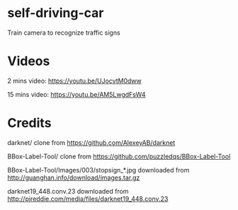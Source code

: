 # self-driving-car
Train camera to recognize traffic signs

# Videos
2 mins video: https://youtu.be/UJocvtM0dww

15 mins video: https://youtu.be/AM5LwgdFsW4


# Credits

darknet/ clone from https://github.com/AlexeyAB/darknet

BBox-Label-Tool/ clone from https://github.com/puzzledqs/BBox-Label-Tool

BBox-Label-Tool/Images/003/stopsign_*.jpg downloaded from http://guanghan.info/download/images.tar.gz

darknet19_448.conv.23 downloaded from http://pjreddie.com/media/files/darknet19_448.conv.23








